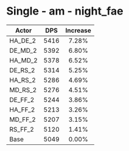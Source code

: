 # Single - am - night_fae
| Actor | DPS | Increase |
|---|:---:|:---:|
|HA_DE_2|5416|7.28%|
|DE_MD_2|5392|6.80%|
|HA_MD_2|5378|6.52%|
|DE_RS_2|5314|5.25%|
|HA_RS_2|5286|4.69%|
|MD_RS_2|5276|4.51%|
|DE_FF_2|5244|3.86%|
|HA_FF_2|5213|3.26%|
|MD_FF_2|5207|3.15%|
|RS_FF_2|5120|1.41%|
|Base|5049|0.00%|
